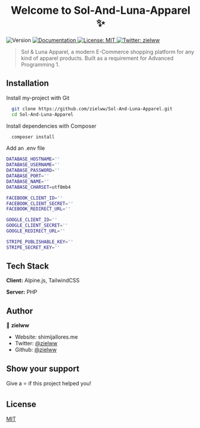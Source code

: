 <h1 align="center">Welcome to Sol-And-Luna-Apparel ✨</h1>
<p>
  <img alt="Version" src="https://img.shields.io/badge/version-1.0-blue.svg?cacheSeconds=2592000" />
  <a href="help.solapparel.live" target="_blank">
    <img alt="Documentation" src="https://img.shields.io/badge/documentation-yes-brightgreen.svg" />
  </a>
  <a href="https://github.com/zielww/Sol-And-Luna-Apparel/blob/main/LICENSE" target="_blank">
    <img alt="License: MIT" src="https://img.shields.io/badge/License-MIT-yellow.svg" />
  </a>
  <a href="https://twitter.com" target="_blank">
    <img alt="Twitter: zielww" src="https://img.shields.io/twitter/follow/zielww.svg?style=social" />
  </a>
</p>

> Sol & Luna Apparel, a modern E-Commerce shopping platform for any kind of apparel products. Built as a requirement for Advanced Programming 1. 

## Installation

Install my-project with Git

```bash
  git clone https://github.com/zielww/Sol-And-Luna-Apparel.git
  cd Sol-And-Luna-Apparel

```

Install dependencies with Composer

```bash
  composer install
```

Add an .env file

```bash
DATABASE_HOSTNAME=''
DATABASE_USERNAME=''
DATABASE_PASSWORD=''
DATABASE_PORT=''
DATABASE_NAME=''
DATABASE_CHARSET=utf8mb4

FACEBOOK_CLIENT_ID=''
FACEBOOK_CLIENT_SECRET=''
FACEBOOK_REDIRECT_URL=''

GOOGLE_CLIENT_ID=''
GOOGLE_CLIENT_SECRET=''
GOOGLE_REDIRECT_URL=''

STRIPE_PUBLISHABLE_KEY=''
STRIPE_SECRET_KEY=''

```

## Tech Stack

**Client:** Alpine.js, TailwindCSS

**Server:** PHP

## Author

🐳 **zielww**

* Website: shimijallores.me
* Twitter: [@zielww](https://twitter.com/zielww)
* Github: [@zielww](https://github.com/zielww)

## Show your support

Give a ⭐️ if this project helped you!

## License
[MIT](https://github.com/zielww/Sol-And-Luna-Apparel/blob/main/LICENSE)